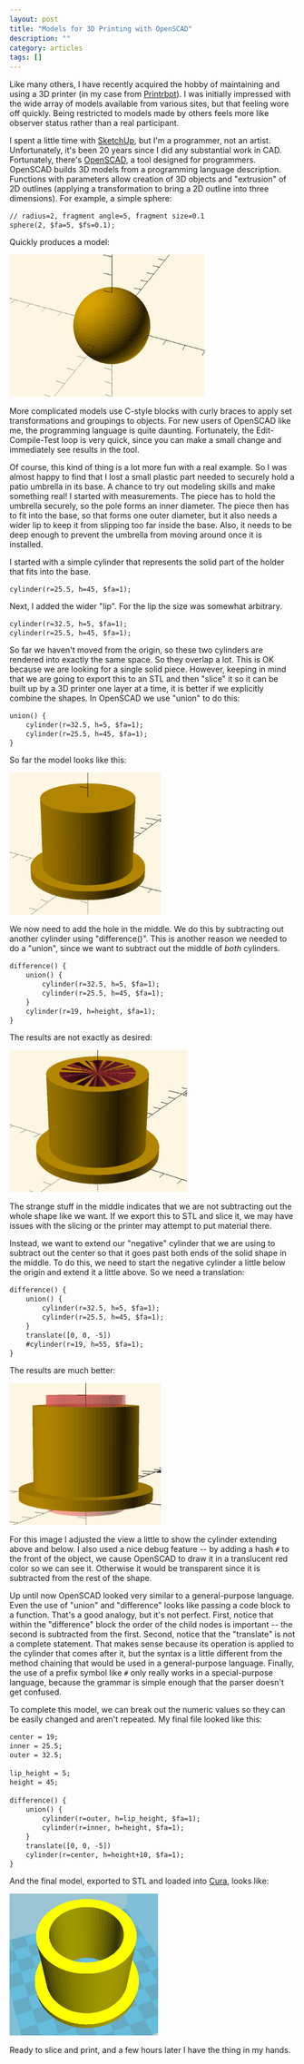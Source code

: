 ```yaml
---
layout: post
title: "Models for 3D Printing with OpenSCAD"
description: ""
category: articles
tags: []
---
```


Like many others, I have recently acquired the hobby of maintaining and using a
3D printer (in my case from [Printrbot][pb]). I was initially impressed with
the wide array of models available from various sites, but that feeling wore
off quickly. Being restricted to models made by others feels more like observer
status rather than a real participant.

I spent a little time with [SketchUp][su], but I'm a programmer, not an artist.
Unfortunately, it's been 20 years since I did any substantial work in CAD.
Fortunately, there's [OpenSCAD][os], a tool designed for programmers. OpenSCAD
builds 3D models from a programming language description. Functions with parameters
allow creation of 3D objects and "extrusion" of 2D outlines (applying a transformation
to bring a 2D outline into three dimensions). For example, a simple sphere:

```openscad
// radius=2, fragment angle=5, fragment size=0.1
sphere(2, $fa=5, $fs=0.1); 
```

Quickly produces a model:

<img src="/post-images/openscad-sphere.png" style="max-width:100%;max-height:250px;"/>

More complicated models use C-style blocks with curly braces to apply set
transformations and groupings to objects. For new users of OpenSCAD like me,
the programming language is quite daunting. Fortunately, the Edit-Compile-Test
loop is very quick, since you can make a small change and immediately see
results in the tool.

Of course, this kind of thing is a lot more fun with a real example. So I was
almost happy to find that I lost a small plastic part needed to securely hold a
patio umbrella in its base. A chance to try out modeling skills and make something
real! I started with measurements. The piece has to hold the umbrella securely,
so the pole forms an inner diameter. The piece then has to fit into the base, so
that forms one outer diameter, but it also needs a wider lip to keep it from
slipping too far inside the base. Also, it needs to be deep enough to prevent the
umbrella from moving around once it is installed.

I started with a simple cylinder that represents the solid part of the holder
that fits into the base.

```openscad
cylinder(r=25.5, h=45, $fa=1);
```

Next, I added the wider "lip". For the lip the size was somewhat arbitrary.

```openscad
cylinder(r=32.5, h=5, $fa=1);
cylinder(r=25.5, h=45, $fa=1);
```

So far we haven't moved from the origin, so these two cylinders are rendered
into exactly the same space. So they overlap a lot. This is OK because
we are looking for a single solid piece. However, keeping in mind that we are
going to export this to an STL and then "slice" it so it can be built up by
a 3D printer one layer at a time, it is better if we explicitly combine the
shapes. In OpenSCAD we use "union" to do this:

```openscad
union() {
    cylinder(r=32.5, h=5, $fa=1);
    cylinder(r=25.5, h=45, $fa=1);
}
```

So far the model looks like this:

<img src="/post-images/openscad-model1.png" style="max-width:100%;max-height:250px;"/>

We now need to add the hole in the middle. We do this by subtracting out
another cylinder using "difference()". This is another reason we needed to
do a "union", since we want to subtract out the middle of *both* cylinders.

```openscad
difference() {
    union() {
        cylinder(r=32.5, h=5, $fa=1);
        cylinder(r=25.5, h=45, $fa=1);
    }
    cylinder(r=19, h=height, $fa=1);
}
```

The results are not exactly as desired:

<img src="/post-images/openscad-model2.png" style="max-width:100%;max-height:250px;"/>

The strange stuff in the middle indicates that we are not subtracting out the whole
shape like we want. If we export this to STL and slice it, we may have issues
with the slicing or the printer may attempt to put material there.

Instead, we want to extend our "negative" cylinder that we are using to subtract out
the center so that it goes past both ends of the solid shape in the middle. To do this,
we need to start the negative cylinder a little below the origin and extend it a little
above. So we need a translation:

```openscad
difference() {
    union() {
        cylinder(r=32.5, h=5, $fa=1);
        cylinder(r=25.5, h=45, $fa=1);
    }
    translate([0, 0, -5])
    #cylinder(r=19, h=55, $fa=1);
}
```

The results are much better:

<img src="/post-images/openscad-model3.png" style="max-width:100%;max-height:250px;"/>

For this image I adjusted the view a little to show the cylinder extending above
and below. I also used a nice debug feature -- by adding a hash `#` to the front
of the object, we cause OpenSCAD to draw it in a translucent red color so we can
see it. Otherwise it would be transparent since it is subtracted from the rest 
of the shape.

Up until now OpenSCAD looked very similar to a general-purpose language. Even the
use of "union" and "difference" looks like passing a code block to a function.
That's a good analogy, but it's not perfect. First, notice that within the
"difference" block the order of the child nodes is important -- the second is
subtracted from the first. Second, notice that the "translate" is not a complete
statement. That makes sense because its operation is applied to the cylinder that
comes after it, but the syntax is a little different from the method chaining that
would be used in a general-purpose language. Finally, the use of a prefix symbol
like `#` only really works in a special-purpose language, because the grammar is
simple enough that the parser doesn't get confused.

To complete this model, we can break out the numeric values so they can be easily
changed and aren't repeated. My final file looked like this:

```openscad
center = 19;
inner = 25.5;
outer = 32.5;

lip_height = 5;
height = 45;

difference() {
    union() {
        cylinder(r=outer, h=lip_height, $fa=1);
        cylinder(r=inner, h=height, $fa=1);
    }
    translate([0, 0, -5])
    cylinder(r=center, h=height+10, $fa=1);
}
```

And the final model, exported to STL and loaded into [Cura][], looks like:

<img src="/post-images/openscad-model.png" style="max-width:100%;max-height:250px;"/>

Ready to slice and print, and a few hours later I have the thing in my hands.

[pb]:http://printrbot.com/
[su]:http://www.sketchup.com/
[os]:http://www.openscad.org/
[Cura]:https://ultimaker.com/en/products/cura-software

